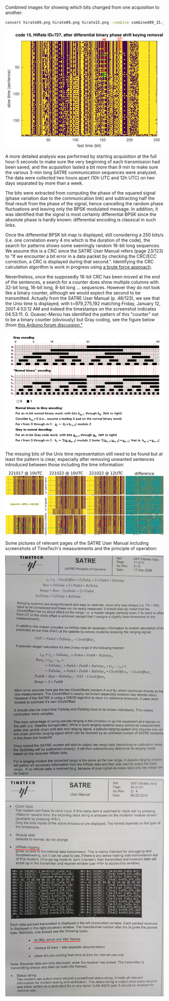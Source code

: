 Combined images for showing which bits changed from one acquisition to another:  
```bash
convert hirate09.png hirate09.png hirate15.png -combine combined09_15.jpg
```

<img src="code15_after_diff_removal.png">

A more detailed analysis was performed by starting acquisition at the full hour-5 seconds
to make sure the very beginning of each transmission had been saved, and the acquisition lasted
a bit more than 9 min to make sure the various 3-min long SATRE communication sequences were 
analyzed. The data were collected two hours apart (10h UTC and 12h UTC) on two days separated
by more than a week.

The bits were extracted from computing the phase of the squared signal (phase variation due
to the communication link) and subtracting half the final result from the phase of the signal,
hence cancelling the random phase fluctuations and leaving only the BPSK modulated message. In
addition, it was identified that the signal is most certainly differential BPSK since the absolute
phase is hardly known: differential encoding is classical in such links.

Once the differential BPSK bit map is displayed, still considering a 250 bits/s (i.e. one correlation
every 4 ms which is the duration of the code), the search for patterns shows some seemingly random
16-bit long sequences. We assume this is a CRC since the SATRE User Manual refers (page 23/123) to
"If we encounter a bit error in a data packet by checking the CRC/ECC correction, a CRC is displayed during 
that second.". Identifying the CRC calculation algorithm is work in progress using 
<a href="https://github.com/nitram2342/bruteforce-crc/">a brute force approach</a>.

Nevertheless, once the supposedly 16-bit CRC has been moved at the end of the sentences, a search for a counter
does show multiple columns with 32-bit long, 16-bit long, 8-bit long ... sequences. However they do not
look like a binary counter, although we would expect the second to be transmitted. Actually from the SATRE
User Manual (p. 48/123), we see that the Unix time is displayed, with t=979,275,192 matching Friday, January 12, 2001 
4:53:12 AM and indeed the timestamps on the screenshot indicates 04:53:11. G. Goavec-Merou has identified the
pattern of this "counter" not to be a binary counter (obviously) but Gray coding, see the figure below (from
<a href="https://forum.arduino.cc/t/using-gray-coding-to-read-angular-position-of-a-rotator-need-suitable-sensor/388051">
this Arduino forum discussion."</a>

<img src="graycoding_arduino_forum.jpg">

The missing bits of the Unix time representation still need to be found but at least the pattern is clear, especially
after removing unwanted sentences introduced between those including the time information:

<img src="Screenshot_combined.png">

Some pictures of relevant pages of the SATRE User Manual including screenshots of TimeTech's measurements and the principle
of operation:

<img src="DSC_0708.JPG">

<img src="DSC_0709.JPG">
